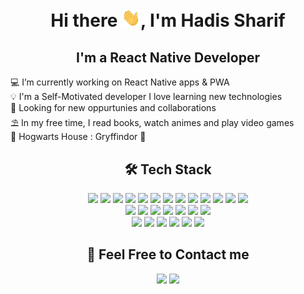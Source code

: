 <p>
<h1 align="center">Hi there <img src="https://raw.githubusercontent.com/ABSphreak/ABSphreak/master/gifs/Hi.gif"
        width="30px">, I'm Hadis Sharif</h1>
<h2 align="center">I'm a React Native Developer</h2>
</p>

<p align="left">
    💻 I’m currently working on React Native apps & PWA
    <br />
    💡 I'm a Self-Motivated developer I love learning new technologies
    <br />
    🔭 Looking for new oppurtunies and collaborations
    <br />
    ⛱️ In my free time, I read books, watch animes and play video games
    <br />
    🏰 Hogwarts House : Gryffindor 🦁
</p>

<h2 align="center"> 🛠 Tech Stack</h2>

<p align="center">
    <img src="https://img.shields.io/badge/React_Native-20232A?style=for-the-badge&logo=react&logoColor=61DAFB" />
    <img src="https://img.shields.io/badge/typescript-%23007ACC.svg?style=for-the-badge&logo=typescript&logoColor=white" />
    <img src="https://img.shields.io/badge/JavaScript-F7DF1E?style=for-the-badge&logo=javascript&logoColor=black" />
    <img src="https://img.shields.io/badge/Redux-593D88?style=for-the-badge&logo=redux&logoColor=white" />
    <img src="https://img.shields.io/badge/React-20232A?style=for-the-badge&logo=react&logoColor=61DAFB" />
    <img src="https://img.shields.io/badge/Android-3DDC84?style=for-the-badge&logo=android&logoColor=white" />
    <img src="https://img.shields.io/badge/iOS-000000?style=for-the-badge&logo=ios&logoColor=white" />
    <img src="https://img.shields.io/badge/styled--components-DB7093?style=for-the-badge&logo=styled-components&logoColor=white" />
    <img src="https://img.shields.io/badge/gradle-02303A?style=for-the-badge&logo=gradle&logoColor=white" />
    <img src="https://img.shields.io/badge/Realm-39477F?style=for-the-badge&logo=realm&logoColor=white" />
    <img src="https://img.shields.io/badge/MongoDB-%234ea94b.svg?style=for-the-badge&logo=mongodb&logoColor=white" />
     <img src="https://img.shields.io/badge/Xcode-007ACC?style=for-the-badge&logo=Xcode&logoColor=white" />
    <img src="https://img.shields.io/badge/VisualStudioCode-0078d7.svg?style=for-the-badge&logo=visual-studio-code&logoColor=white" />
    <br />
    <img src="https://img.shields.io/badge/Android%20Studio-3DDC84.svg?style=for-the-badge&logo=android-studio&logoColor=white" />
    <img src="https://img.shields.io/badge/Git-F05032?style=for-the-badge&logo=git&logoColor=whit" />
    <img src="https://img.shields.io/badge/gitlab-%23181717.svg?style=for-the-badge&logo=gitlab&logoColor=white" />
    <img src="https://img.shields.io/badge/Express.js-000000?style=for-the-badge&logo=express&logoColor=white" />
    <img src="https://img.shields.io/badge/Node.js-339933?style=for-the-badge&logo=nodedotjs&logoColor=white" />
    <img src="https://img.shields.io/badge/Jira-0052CC?style=for-the-badge&logo=Jira&logoColor=white" />
    <img src="https://img.shields.io/badge/Postman-FF6C37?style=for-the-badge&logo=postman&logoColor=white" />
    <br />
    <img src="https://img.shields.io/badge/Jest-C21325?style=for-the-badge&logo=jest&logoColor=white)" />
    <img src="https://img.shields.io/badge/firebase-ffca28?style=for-the-badge&logo=firebase&logoColor=black" />
    <img src="https://img.shields.io/badge/Google_Cloud-4285F4?style=for-the-badge&logo=google-cloud&logoColor=white" />
    <img src="https://img.shields.io/badge/mac%20os-000000?style=for-the-badge&logo=apple&logoColor=white" />
    <img src="https://img.shields.io/badge/Windows-0078D6?style=for-the-badge&logo=windows&logoColor=white" />
    <img src="https://img.shields.io/badge/Java-ED8B00?style=for-the-badge&logo=java&logoColor=white"/>
</p>


<h2 align="center"> 🤝 Feel Free to Contact me</h2>

<p align="center">
    <a href="https://www.linkedin.com/in/hadis-sharif-83a64a36/"> <img
            src="https://img.shields.io/badge/LinkedIn-0077B5?style=for-the-badge&logo=linkedin&logoColor=white" /></a>
    <a href="mailto:hadis.sharif@gmail.com"> <img
            src="https://img.shields.io/badge/Gmail-D14836?style=for-the-badge&logo=gmail&logoColor=white" /></a>
</p>
